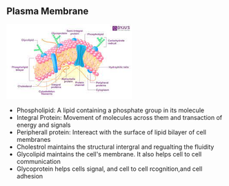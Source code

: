 ## Plasma Membrane
![PlasmaMembrane](Images/plasmamembrane.jpeg)

* Phospholipid: A lipid containing a phosphate group in its molecule
* Integral Protein: Movement of molecules across them and transaction of energy and signals
* Peripherall protein: Intereact with the surface of lipid bilayer of cell membranes
* Cholestrol maintains the structural intergral and regualting the fluidity
* Glycolipid maintains the cell's membrane. It also helps cell to cell communication
* Glycoprotein helps cells signal, and cell to cell rcognition,and cell adhesion